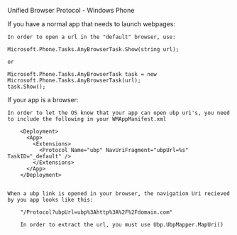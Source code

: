 Unified Browser Protocol - Windows Phone


If you have a normal app that needs to launch webpages:


	In order to open a url in the "default" browser, use:

	Microsoft.Phone.Tasks.AnyBrowserTask.Show(string url);

	or

	Microsoft.Phone.Tasks.AnyBrowserTask task = new Microsoft.Phone.Tasks.AnyBrowserTask(url);
	task.Show();

	
	
	
If your app is a browser:

	In order to let the OS know that your app can open ubp uri's, you need to include the following in your WMAppManifest.xml

		<Deployment>
		  <App>
			<Extensions>
			  <Protocol Name="ubp" NavUriFragment="ubpUrl=%s" TaskID="_default" />
			</Extensions>
		  </App>
		</Deployment>


	When a ubp link is opened in your browser, the navigation Uri recieved by you app looks like this:

		"/Protocol?ubpUrl=ubp%3Ahttp%3A%2F%2Fdomain.com"

		In order to extract the url, you must use Ubp.UbpMapper.MapUri()